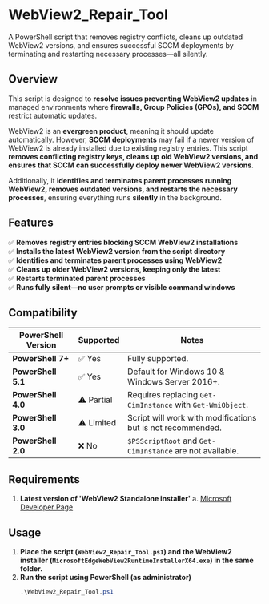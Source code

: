# WebView2_Repair_Tool
A PowerShell script that removes registry conflicts, cleans up outdated WebView2 versions, and ensures successful SCCM deployments by terminating and restarting necessary processes—all silently.

## Overview

This script is designed to **resolve issues preventing WebView2 updates** in managed environments where **firewalls, Group Policies (GPOs), and SCCM** restrict automatic updates. 

WebView2 is an **evergreen product**, meaning it should update automatically. However, **SCCM deployments** may fail if a newer version of WebView2 is already installed due to existing registry entries. This script **removes conflicting registry keys, cleans up old WebView2 versions, and ensures that SCCM can successfully deploy newer WebView2 versions**.

Additionally, it **identifies and terminates parent processes running WebView2, removes outdated versions, and restarts the necessary processes**, ensuring everything runs **silently** in the background.

## Features
✅ **Removes registry entries blocking SCCM WebView2 installations**  
✅ **Installs the latest WebView2 version from the script directory**  
✅ **Identifies and terminates parent processes using WebView2**  
✅ **Cleans up older WebView2 versions, keeping only the latest**  
✅ **Restarts terminated parent processes**  
✅ **Runs fully silent—no user prompts or visible command windows**  

## Compatibility

| PowerShell Version  | Supported | Notes |
|----------------------|-----------|-------|
| **PowerShell 7+**   | ✅ Yes | Fully supported. |
| **PowerShell 5.1**  | ✅ Yes | Default for Windows 10 & Windows Server 2016+. |
| **PowerShell 4.0**  | ⚠️ Partial | Requires replacing `Get-CimInstance` with `Get-WmiObject`. |
| **PowerShell 3.0**  | ⚠️ Limited | Script will work with modifications but is not recommended. |
| **PowerShell 2.0**  | ❌ No | `$PSScriptRoot` and `Get-CimInstance` are not available. |

## Requirements
 1. **Latest version of 'WebView2 Standalone installer'**
    a. [Microsoft Developer Page](https://developer.microsoft.com/en-us/microsoft-edge/webview2)

## Usage

1. **Place the script (`WebView2_Repair_Tool.ps1`) and the WebView2 installer (`MicrosoftEdgeWebView2RuntimeInstallerX64.exe`) in the same folder.**
2. **Run the script using PowerShell (as administrator)**
   ```powershell
   .\WebView2_Repair_Tool.ps1